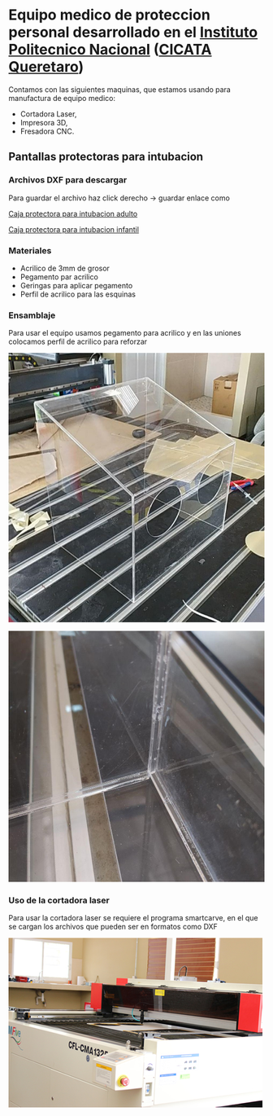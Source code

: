 # Equipo medico de proteccion personal desarrollado en el [Instituto Politecnico Nacional](https://www.ipn.mx/) ([CICATA Queretaro](https://www.cicataqro.ipn.mx/cq/qro/Paginas/index.html))


Contamos con las siguientes maquinas, que estamos usando para manufactura de equipo medico:

+ Cortadora Laser,
+ Impresora 3D,
+ Fresadora CNC.

## Pantallas protectoras para intubacion



### Archivos DXF para descargar

Para guardar el archivo haz click derecho -> guardar enlace como 



[Caja protectora para intubacion adulto](https://github.com/CICATA/covid19/raw/master/caja_covid_rampa_adulto.dxf)


[Caja protectora para intubacion infantil](https://github.com/CICATA/covid19/raw/master/caja_covid_rampa_infantil.dxf)

### Materiales

+ Acrilico de 3mm de grosor
+ Pegamento par acrilico
+ Geringas para aplicar pegamento
+ Perfil de acrilico para las esquinas

### Ensamblaje

Para usar el equipo usamos pegamento para acrilico y en las uniones colocamos perfil de acrilico para reforzar

![ensamblada](https://github.com/CICATA/covid19/blob/master/terminada.jpg)

![ensamblada](https://github.com/CICATA/covid19/blob/master/esquinas.jpg)

### Uso de la cortadora laser

Para usar la cortadora laser se requiere el programa smartcarve, en el que se cargan los archivos que pueden ser en formatos como DXF

![ensamblada](https://github.com/CICATA/covid19/blob/master/cortadora.jpg)



